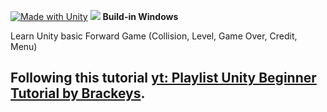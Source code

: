 [![Made with Unity](https://img.shields.io/badge/Made%20with-Unity-57b9d3.svg?style=flat&logo=unity)](https://unity3d.com)
<img src="https://upcdn.io/kW15c7T/raw/screenshoot.png" >
<b>Build-in Windows</b>
<p>Learn Unity basic Forward Game (Collision, Level, Game Over, Credit, Menu)</p>

## Following this tutorial [yt: Playlist Unity Beginner Tutorial by Brackeys](https://www.youtube.com/playlist?list=PLPV2KyIb3jR5QFsefuO2RlAgWEz6EvVi6).
